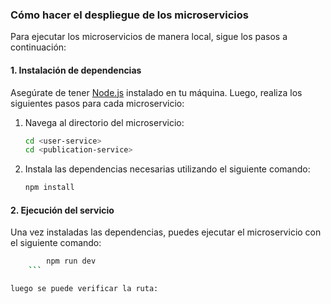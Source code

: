 ### Cómo hacer el despliegue de los microservicios

Para ejecutar los microservicios de manera local, sigue los pasos a continuación:

#### 1. Instalación de dependencias
Asegúrate de tener [Node.js](https://nodejs.org/) instalado en tu máquina. Luego, realiza los siguientes pasos para cada microservicio:

1. Navega al directorio del microservicio:
   ```bash
   cd <user-service>
   cd <publication-service>
   
2. Instala las dependencias necesarias utilizando el siguiente comando:
   ```bash
   npm install
   
#### 2. Ejecución del servicio

Una vez instaladas las dependencias, puedes ejecutar el microservicio con el siguiente comando:
```bash
        npm run dev
    ```

luego se puede verificar la ruta: 
